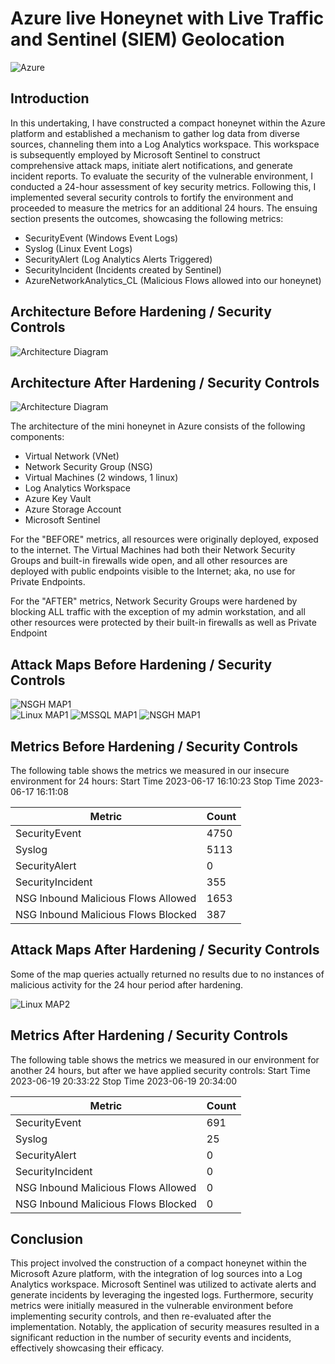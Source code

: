 # Azure live Honeynet with Live Traffic and Sentinel (SIEM) Geolocation

![Azure](https://github.com/HPastoral/Azure-SOC/assets/135756003/b5febe6b-38c9-430c-ab1c-318502cb14c7)

## Introduction

In this undertaking, I have constructed a compact honeynet within the Azure platform and established a mechanism to gather log data from diverse sources, channeling them into a Log Analytics workspace. This workspace is subsequently employed by Microsoft Sentinel to construct comprehensive attack maps, initiate alert notifications, and generate incident reports. To evaluate the security of the vulnerable environment, I conducted a 24-hour assessment of key security metrics. Following this, I implemented several security controls to fortify the environment and proceeded to measure the metrics for an additional 24 hours. The ensuing section presents the outcomes, showcasing the following metrics:

- SecurityEvent (Windows Event Logs)
- Syslog (Linux Event Logs)
- SecurityAlert (Log Analytics Alerts Triggered)
- SecurityIncident (Incidents created by Sentinel)
- AzureNetworkAnalytics_CL (Malicious Flows allowed into our honeynet)

## Architecture Before Hardening / Security Controls
![Architecture Diagram](https://i.imgur.com/aBDwnKb.jpg)

## Architecture After Hardening / Security Controls
![Architecture Diagram](https://i.imgur.com/YQNa9Pp.jpg)

The architecture of the mini honeynet in Azure consists of the following components:

- Virtual Network (VNet)
- Network Security Group (NSG)
- Virtual Machines (2 windows, 1 linux)
- Log Analytics Workspace
- Azure Key Vault
- Azure Storage Account
- Microsoft Sentinel

For the "BEFORE" metrics, all resources were originally deployed, exposed to the internet. The Virtual Machines had both their Network Security Groups and built-in firewalls wide open, and all other resources are deployed with public endpoints visible to the Internet; aka, no use for Private Endpoints.

For the "AFTER" metrics, Network Security Groups were hardened by blocking ALL traffic with the exception of my admin workstation, and all other resources were protected by their built-in firewalls as well as Private Endpoint

## Attack Maps Before Hardening / Security Controls
![NSGH MAP1](https://github.com/HPastoral/Azure-SOC/assets/135756003/3030a7dd-d482-4651-99cd-0b891214ee1c)<br>
![Linux MAP1](https://github.com/HPastoral/Azure-SOC/assets/135756003/8f25d594-7502-4766-b082-25106e2f35f3)
![MSSQL MAP1](https://github.com/HPastoral/Azure-SOC/assets/135756003/17924a2a-d6cb-419a-9771-d359814b8ee8)
![NSGH MAP1](https://github.com/HPastoral/Azure-SOC/assets/135756003/cae070d0-1118-4c03-8ce2-5f8079bd684b)

## Metrics Before Hardening / Security Controls

The following table shows the metrics we measured in our insecure environment for 24 hours:
Start Time 2023-06-17 16:10:23
Stop Time 2023-06-17 16:11:08

| Metric                             | Count
| ---------------------------------- | -----
| SecurityEvent                      | 4750
| Syslog                             | 5113
| SecurityAlert                      | 0
| SecurityIncident                   | 355
| NSG Inbound Malicious Flows Allowed| 1653
| NSG Inbound Malicious Flows Blocked| 387
## Attack Maps After Hardening / Security Controls
Some of the map queries actually returned no results due to no instances of malicious activity for the 24 hour period after hardening.

![Linux MAP2](https://github.com/HPastoral/Azure-SOC/assets/135756003/7ff45c71-f69d-40fd-890e-9966653d42a5)<BR>

## Metrics After Hardening / Security Controls

The following table shows the metrics we measured in our environment for another 24 hours, but after we have applied security controls:
Start Time 2023-06-19 20:33:22
Stop Time	2023-06-19 20:34:00

| Metric                             | Count
| ---------------------------------- | -----
| SecurityEvent                      | 691
| Syslog                             | 25
| SecurityAlert                      | 0
| SecurityIncident                   | 0
| NSG Inbound Malicious Flows Allowed| 0
| NSG Inbound Malicious Flows Blocked| 0

## Conclusion

This project involved the construction of a compact honeynet within the Microsoft Azure platform, with the integration of log sources into a Log Analytics workspace. Microsoft Sentinel was utilized to activate alerts and generate incidents by leveraging the ingested logs. Furthermore, security metrics were initially measured in the vulnerable environment before implementing security controls, and then re-evaluated after the implementation. Notably, the application of security measures resulted in a significant reduction in the number of security events and incidents, effectively showcasing their efficacy.

